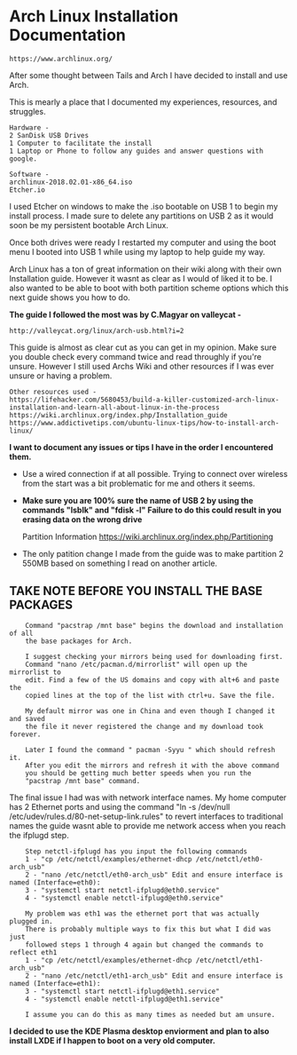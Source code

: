 # **Arch Linux Installation Documentation**

	https://www.archlinux.org/

After some thought between Tails and Arch I have decided to install and use Arch.

This is mearly a place that I documented my experiences, resources, and struggles. 

	Hardware - 
	2 SanDisk USB Drives
	1 Computer to facilitate the install
	1 Laptop or Phone to follow any guides and answer questions with google.
	
	Software -
	archlinux-2018.02.01-x86_64.iso
	Etcher.io

I used Etcher on windows to make the .iso bootable on USB 1 to begin my install
process. I made sure to delete any partitions on USB 2 as it would soon be my
persistent bootable Arch Linux.

Once both drives were ready I restarted my computer and using the boot menu I
booted into USB 1 while using my laptop to help guide my way. 

Arch Linux has a ton of great information on their wiki along with their own
Installation guide. However it wasnt as clear as I would of liked it to be. I also 
wanted to be able to boot with both partition scheme options which this next guide
shows you how to do. 


**The guide I followed the most was by C.Magyar on valleycat -**

    http://valleycat.org/linux/arch-usb.html?i=2

This guide is almost as clear cut as you can get in my opinion. Make sure you
double check every command twice and read throughly if you're unsure. However I
still used Archs Wiki and other resources if I was ever unsure or having a
problem. 

    Other resources used -
    https://lifehacker.com/5680453/build-a-killer-customized-arch-linux-installation-and-learn-all-about-linux-in-the-process
    https://wiki.archlinux.org/index.php/Installation_guide
    https://www.addictivetips.com/ubuntu-linux-tips/how-to-install-arch-linux/

**I want to document any issues or tips I have in the order I encountered them.**

* Use a wired connection if at all possible. Trying to connect over wireless from
the start was a bit problematic for me and others it seems.

* **Make sure you are 100% sure the name of USB 2 by using the commands "lsblk" and
"fdisk -l" Failure to do this could result in you erasing data on the wrong drive**

	Partition Information https://wiki.archlinux.org/index.php/Partitioning 
 
* The only patition change I made from the guide was to make partition 2 550MB
based on something I read on another article.

## TAKE NOTE BEFORE YOU INSTALL THE BASE PACKAGES 
    
        Command "pacstrap /mnt base" begins the download and installation of all
        the base packages for Arch. 
        
        I suggest checking your mirrors being used for downloading first.
        Command "nano /etc/pacman.d/mirrorlist" will open up the mirrorlist to
        edit. Find a few of the US domains and copy with alt+6 and paste the
        copied lines at the top of the list with ctrl+u. Save the file.
        
        My default mirror was one in China and even though I changed it and saved
        the file it never registered the change and my download took forever. 
        
        Later I found the command " pacman -Syyu " which should refresh it. 
        After you edit the mirrors and refresh it with the above command
        you should be getting much better speeds when you run the 
        "pacstrap /mnt base" command.
        


The final issue I had was with network interface names. My home computer has 2
Ethernet ports and using the command "ln -s /dev/null /etc/udev/rules.d/80-net-setup-link.rules"
to revert interfaces to traditional names the guide wasnt able to provide me
network access when you reach the ifplugd step.

        Step netctl-ifplugd has you input the following commands
        1 - "cp /etc/netctl/examples/ethernet-dhcp /etc/netctl/eth0-arch_usb"
        2 - "nano /etc/netctl/eth0-arch_usb" Edit and ensure interface is named (Interface=eth0):
        3 - "systemctl start netctl-ifplugd@eth0.service"
        4 - "systemctl enable netctl-ifplugd@eth0.service"
        
        My problem was eth1 was the ethernet port that was actually plugged in.
        There is probably multiple ways to fix this but what I did was just
        followed steps 1 through 4 again but changed the commands to reflect eth1
        1 - "cp /etc/netctl/examples/ethernet-dhcp /etc/netctl/eth1-arch_usb"
        2 - "nano /etc/netctl/eth1-arch_usb" Edit and ensure interface is named (Interface=eth1):
        3 - "systemctl start netctl-ifplugd@eth1.service"
        4 - "systemctl enable netctl-ifplugd@eth1.service"
        
        I assume you can do this as many times as needed but am unsure.
        
**I decided to use the KDE Plasma desktop enviorment and plan to also install LXDE if I happen to boot on a very old computer.**

